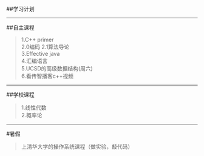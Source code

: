 ##学习计划

----
##自主课程

>1.C++ primer<br>
>2.0编码
>2.1算法导论<br>
>3.Effective java<br>
>4.汇编语言<br>
>5.UCSD的高级数据结构(周六)<br>
>6.看传智播客c++视频

-----
##学校课程
>1.线性代数<br>
>2.概率论<br>

-----
#暑假
>上清华大学的操作系统课程（做实验，敲代码）
